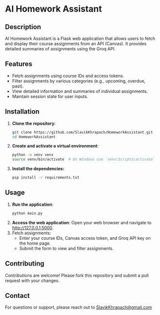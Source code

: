 # AI Homework Assistant

## Description
AI Homework Assistant is a Flask web application that allows users to fetch and display their course assignments from an API (Canvas). It provides detailed summaries of assignments using the Groq API.

## Features
- Fetch assignments using course IDs and access tokens.
- Filter assignments by various categories (e.g., upcoming, overdue, past).
- View detailed information and summaries of individual assignments.
- Maintain session state for user inputs.

## Installation
1. **Clone the repository**:
   ```bash
   git clone https://github.com/SlavikKhrapach/HomeworkAssistant.git
   cd HomeworkAssistant
2. **Create and activate a virtual environment**:
   ```bash
   python -m venv venv
   source venv/bin/activate  # On Windows use `venv\Scripts\activate`
3. **Install the dependencies:**
   ```bash
   pip install -r requirements.txt

## Usage
1. **Run the application**:
   ```bash
   python main.py
2. **Access the web application**:
   Open your web browser and navigate to http://127.0.0.1:5000.
3. Fetch assignments:
   - Enter your course IDs, Canvas access token, and Groq API key on the home page.
   - Submit the form to view and filter assignments.

## Contributing
Contributions are welcome! Please fork this repository and submit a pull request with your changes.

## Contact
For questions or support, please reach out to SlavikKhrapach@gmail.com

